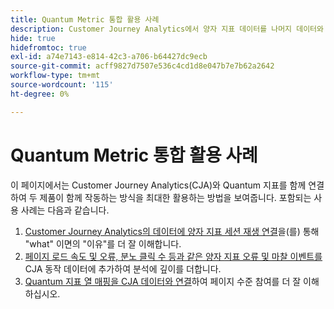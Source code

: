 ```yaml
---
title: Quantum Metric 통합 활용 사례
description: Customer Journey Analytics에서 양자 지표 데이터를 나머지 데이터와 결합하는 방법에 대해 알아봅니다.
hide: true
hidefromtoc: true
exl-id: a74e7143-e814-42c3-a706-b64427dc9ecb
source-git-commit: acff9827d7507e536c4cd1d8e047b7e7b62a2642
workflow-type: tm+mt
source-wordcount: '115'
ht-degree: 0%

---
```


# Quantum Metric 통합 활용 사례

이 페이지에서는 Customer Journey Analytics(CJA)와 Quantum 지표를 함께 연결하여 두 제품이 함께 작동하는 방식을 최대한 활용하는 방법을 보여줍니다.  포함되는 사용 사례는 다음과 같습니다.

1. [Customer Journey Analytics의 데이터에 양자 지표 세션 재생 연결](tie-session-replays.md)을(를) 통해 &quot;what&quot; 이면의 &quot;이유&quot;를 더 잘 이해합니다.
1. [페이지 로드 속도 및 오류, 분노 클릭 수 등과 같은 양자 지표 오류 및 마찰 이벤트를 ](friction-events.md)CJA 동작 데이터에 추가하여 분석에 깊이를 더합니다.
1. [Quantum 지표 열 매핑을 CJA 데이터와 연결](heatmap.md)하여 페이지 수준 참여를 더 잘 이해하십시오.
